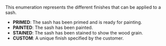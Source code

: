This enumeration represents the different finishes that can be applied to a sash.

- **PRIMED**: The sash has been primed and is ready for painting.
- **PAINTED**: The sash has been painted.
- **STAINED**: The sash has been stained to show the wood grain.
- **CUSTOM**: A unique finish specified by the customer.